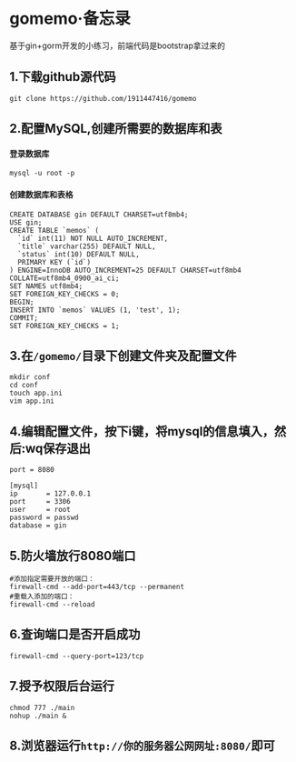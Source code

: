 

# gomemo·备忘录

基于gin+gorm开发的小练习，前端代码是bootstrap拿过来的

## 1.下载github源代码

```
git clone https://github.com/1911447416/gomemo
```

## 2.配置MySQL,创建所需要的数据库和表

#### 登录数据库

```mysql
mysql -u root -p
```
#### 创建数据库和表格
```mysql
CREATE DATABASE gin DEFAULT CHARSET=utf8mb4;
USE gin;
CREATE TABLE `memos` (
  `id` int(11) NOT NULL AUTO_INCREMENT,
  `title` varchar(255) DEFAULT NULL,
  `status` int(10) DEFAULT NULL,
  PRIMARY KEY (`id`)
) ENGINE=InnoDB AUTO_INCREMENT=25 DEFAULT CHARSET=utf8mb4 COLLATE=utf8mb4_0900_ai_ci;
SET NAMES utf8mb4;
SET FOREIGN_KEY_CHECKS = 0;
BEGIN;
INSERT INTO `memos` VALUES (1, 'test', 1);
COMMIT;
SET FOREIGN_KEY_CHECKS = 1;
```

## 3.在`/gomemo/`目录下创建文件夹及配置文件

```
mkdir conf
cd conf
touch app.ini
vim app.ini
```

## 4.编辑配置文件，按下i键，将mysql的信息填入，然后:wq保存退出

```vim app.ini
port = 8080

[mysql]
ip       = 127.0.0.1
port     = 3306
user     = root
password = passwd
database = gin
```

## 5.防火墙放行8080端口

```
#添加指定需要开放的端口：
firewall-cmd --add-port=443/tcp --permanent
#重载入添加的端口：
firewall-cmd --reload
```

## 6.查询端口是否开启成功

`firewall-cmd --query-port=123/tcp`

## 7.授予权限后台运行

```
chmod 777 ./main
nohup ./main &
```

## 8.浏览器运行`http://你的服务器公网网址:8080/`即可
